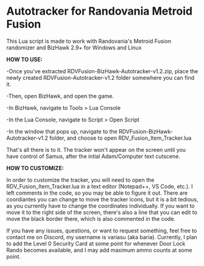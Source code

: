 # Autotracker for Randovania Metroid Fusion

This Lua script is made to work with Randovania's Metroid Fusion randomizer and BizHawk 2.9+ for Windows and Linux

**HOW TO USE:**

-Once you've extracted RDVFusion-BizHawk-Autotracker-v1.2.zip, place the newly created RDVFusion-Autotracker-v1.2 folder somewhere you can find it.

-Then, open BizHawk, and open the game.

-In BizHawk, navigate to Tools > Lua Console

-In the Lua Console, navigate to Script > Open Script

-In the window that pops up, navigate to the RDVFusion-BizHawk-Autotracker-v1.2 folder, and choose to open RDV_Fusion_Item_Tracker.lua

That's all there is to it. The tracker won't appear on the screen until you have control of Samus, after the intial Adam/Computer text cutscene.

**HOW TO CUSTOMIZE:**

In order to customize the tracker, you will need to open the RDV_Fusion_Item_Tracker.lua in a text editor (Notepad++, VS Code, etc.). I left comments in the code, so you may be able to figure it out. There are coordiantes you can change to move the tracker icons, but it is a bit tedious, as you currently have to change the coordinates individually. If you want to move it to the right side of the screen, there's also a line that you can edit to move the black border there, which is also commented in the code.

If you have any issues, questions, or want to request something, feel free to contact me on Discord, my username is variasu (aka baria). Currently, I plan to add the Level 0 Security Card at some point for whenever Door Lock Rando becomes available, and I may add maximum ammo counts at some point.
